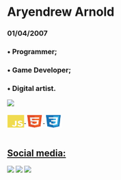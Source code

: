 ## <h1> Aryendrew Arnold </h1>
<h3>01/04/2007</h3>
<h3>• Programmer;</h3>
<h3>• Game Developer;</h3>
<h3>• Digital artist.</h3>

 <div>
    <a href="https://github.com/Aryendrew-Arnold">
    <img height="180em" src="https://github-readme-stats.vercel.app/api/top-langs/?username=Aryendrew-Arnold&layout=compact&langs_count=6&theme=dracula"/>
 </div>
    
<div style="display: inline_block"><br>
  <img align="center" alt="Js" height="30" width="40" src="https://raw.githubusercontent.com/devicons/devicon/master/icons/javascript/javascript-plain.svg">
  <img align="center" alt="HTML" height="30" width="40" src="https://raw.githubusercontent.com/devicons/devicon/master/icons/html5/html5-original.svg">
  <img align="center" alt="CSS" height="30" width="40" src="https://raw.githubusercontent.com/devicons/devicon/master/icons/css3/css3-original.svg">
</div>
 
<br>
 
<h2>Social media:</h2>
 
<div> 
  <a href="https://www.youtube.com/@Vandarke" target="_blank"><img src="https://img.shields.io/badge/YouTube-FF0000?style=for-the-badge&logo=youtube&logoColor=white" target="_blank"></a>
  <a href="https://www.instagram.com/lord_vandarke/" target="_blank"><img src="https://img.shields.io/badge/-Instagram-%23E4405F?style=for-the-badge&logo=instagram&logoColor=white" target="_blank"></a>
 <a href="https://www.instagram.com/endrew_arnold_/" target="_blank"><img src="https://img.shields.io/badge/-Instagram-%23E4405F?style=for-the-badge&logo=instagram&logoColor=white" target="_blank"></a>
</div>

